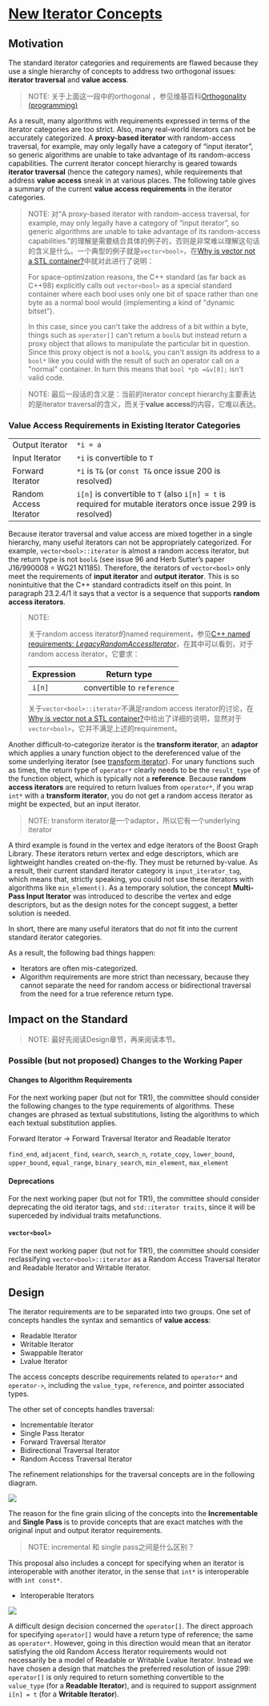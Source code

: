 # [New Iterator Concepts](https://www.boost.org/doc/libs/release/libs/iterator/doc/new-iter-concepts.html)

## Motivation

The standard iterator categories and requirements are flawed because they use a single hierarchy of concepts to address two orthogonal issues: **iterator traversal** and **value access**. 

> NOTE: 关于上面这一段中的orthogonal ，参见维基百科[Orthogonality (programming)](https://en.wikipedia.org/wiki/Orthogonality_(programming))

As a result, many algorithms with requirements expressed in terms of the iterator categories are too strict. Also, many real-world iterators can not be accurately categorized. A **proxy-based iterator** with random-access traversal, for example, may only legally have a category of “input iterator”, so generic algorithms are unable to take advantage of its random-access capabilities. The current iterator concept hierarchy is geared towards **iterator traversal** (hence the category names), while requirements that address **value access** sneak in at various places. The following table gives a summary of the current **value access requirements** in the iterator categories.

> NOTE: 对“A proxy-based iterator with random-access traversal, for example, may only legally have a category of “input iterator”, so generic algorithms are unable to take advantage of its random-access capabilities.”的理解是需要结合具体的例子的，否则是非常难以理解这句话的含义是什么。一个典型的例子就是`vector<bool>`，在[Why is vector not a STL container?](https://stackoverflow.com/questions/17794569/why-is-vectorbool-not-a-stl-container)中就对此进行了说明：
>
> For space-optimization reasons, the C++ standard (as far back as C++98) explicitly calls out `vector<bool>` as a special standard container where each bool uses only one bit of space rather than one byte as a normal bool would (implementing a kind of "dynamic bitset").
>
> In this case, since you can't take the address of a bit within a byte, things such as `operator[]` can't return a `bool&` but instead return a proxy object that allows to manipulate the particular bit in question. Since this proxy object is not a `bool&`, you can't assign its address to a `bool*` like you could with the result of such an operator call on a "normal" container. In turn this means that `bool *pb =&v[0];` isn't valid code.

> NOTE: 最后一段话的含义是：当前的iterator concept hierarchy主要表达的是iterator traversal的含义，而关于**value access**的内容，它难以表达。

### Value Access Requirements in Existing Iterator Categories
|      |      |
| ---- | ---- |
|Output Iterator |`*i = a`|
|Input Iterator |`*i` is convertible to `T`|
|Forward Iterator| `*i` is `T&` (or `const T&` once issue 200 is resolved) |
|Random Access Iterator |`i[n]` is convertible to `T` (also `i[n] = t` is required for mutable iterators once issue 299 is resolved)|



Because iterator traversal and value access are mixed together in a single hierarchy, many useful iterators can not be appropriately categorized. For example, `vector<bool>::iterator` is almost a random access iterator, but the return type is not `bool&` (see issue 96 and Herb Sutter’s paper J16/990008 = WG21 N1185). Therefore, the iterators of `vector<bool>` only meet the requirements of **input iterator** and **output iterator**. This is so nonintuitive that the C++ standard contradicts itself on this point. In paragraph 23.2.4/1 it says that a vector is a sequence that supports **random access iterators**.

> NOTE: 
>
> 关于random access iterator的named requirement，参见[C++ named requirements: *LegacyRandomAccessIterator*](https://en.cppreference.com/w/cpp/named_req/RandomAccessIterator)，在其中可以看到，对于random access iterator，它要求：
>
> | **Expression** | Return type                |
> | -------------- | -------------------------- |
> | `i[n]`         | convertible to `reference` |
>
> 关于`vector<bool>::iterator`不满足random access iterator的讨论，在[Why is vector not a STL container?](https://stackoverflow.com/questions/17794569/why-is-vectorbool-not-a-stl-container)中给出了详细的说明，显然对于`vector<bool>`，它并不满足上述的requirement。

Another difficult-to-categorize iterator is the **transform iterator**, an **adaptor** which applies a unary function object to the dereferenced value of the some underlying iterator (see [transform iterator](http://www.boost.org/libs/utility/transform_iterator.htm)). For unary functions such as times, the return type of `operator*` clearly needs to be the `result_type` of the function object, which is typically not a **reference**. Because **random access iterators** are required to return lvalues from `operator*`, if you wrap `int*` with a **transform iterator**, you do not get a random access iterator as might be expected, but an input iterator.

> NOTE: transform iterator是一个adaptor，所以它有一个underlying iterator 

A third example is found in the vertex and edge iterators of the Boost Graph Library. These iterators return vertex and edge descriptors, which are lightweight handles created on-the-fly. They must be returned by-value. As a result, their current standard iterator category is `input_iterator_tag`, which means that, strictly speaking, you could not use these iterators with algorithms like `min_element()`. As a temporary solution, the concept **Multi-Pass Input Iterator** was introduced to describe the vertex and edge descriptors, but as the design notes for the concept suggest, a better solution is needed.

In short, there are many useful iterators that do not fit into the current standard iterator categories.

As a result, the following bad things happen:

-  Iterators are often mis-categorized.
- Algorithm requirements are more strict than necessary, because they cannot separate the need for random access or bidirectional traversal from the need for a true reference return type.

## Impact on the Standard

> NOTE: 最好先阅读Design章节，再来阅读本节。

### Possible (but not proposed) Changes to the Working Paper

#### Changes to Algorithm Requirements

For the next working paper (but not for TR1), the committee should consider the following changes to the type requirements of algorithms. These changes are phrased as textual substitutions, listing the algorithms to which each textual substitution applies.

Forward Iterator -> Forward Traversal Iterator and Readable Iterator

`find_end`, `adjacent_find`, `search`, `search_n`, `rotate_copy`, `lower_bound`, `upper_bound`, `equal_range`, `binary_search`, `min_element`, `max_element`



#### Deprecations

For the next working paper (but not for TR1), the committee should consider deprecating the old iterator tags, and `std::iterator traits`, since it will be superceded by individual traits metafunctions.

#### `vector<bool>`

For the next working paper (but not for TR1), the committee should consider reclassifying `vector<bool>::iterator` as a Random Access Traversal Iterator and Readable Iterator and Writable
Iterator.

## Design

The iterator requirements are to be separated into two groups. One set of concepts handles the syntax and semantics of **value access**:

- Readable Iterator
- Writable Iterator
- Swappable Iterator
- Lvalue Iterator

The access concepts describe requirements related to `operator*` and `operator->`, including the `value_type`, `reference`, and pointer associated types.

The other set of concepts handles traversal:

- Incrementable Iterator
- Single Pass Iterator
- Forward Traversal Iterator
- Bidirectional Traversal Iterator
- Random Access Traversal Iterator



The refinement relationships for the traversal concepts are in the following diagram.

![](./traversal-concepts.jpg)

The reason for the fine grain slicing of the concepts into the **Incrementable** and **Single Pass** is to provide concepts that are exact matches with the original input and output iterator requirements.

> NOTE: incremental 和 single pass之间是什么区别？

This proposal also includes a concept for specifying when an iterator is interoperable with another iterator, in the sense that `int*` is interoperable with `int const*`.

- Interoperable Iterators

![](./new-iterator-concepts-and-the-old.jpg)

A difficult design decision concerned the `operator[]`. The direct approach for specifying `operator[]` would have a return type of reference; the same as `operator*`. However, going in this direction would mean that an iterator satisfying the old Random Access Iterator requirements would not necessarily be a model of Readable or Writable Lvalue Iterator. Instead we have chosen a design that matches the preferred resolution of issue 299: `operator[]` is only required to return something convertible to the `value_type` (for a **Readable Iterator**), and is required to support assignment `i[n] = t` (for a **Writable Iterator**).